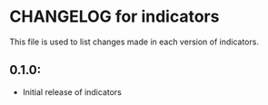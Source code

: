 # CHANGELOG for indicators

This file is used to list changes made in each version of indicators.

## 0.1.0:

* Initial release of indicators

